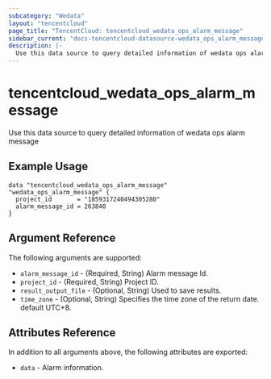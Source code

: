 ```yaml
---
subcategory: "Wedata"
layout: "tencentcloud"
page_title: "TencentCloud: tencentcloud_wedata_ops_alarm_message"
sidebar_current: "docs-tencentcloud-datasource-wedata_ops_alarm_message"
description: |-
  Use this data source to query detailed information of wedata ops alarm message
---
```


# tencentcloud_wedata_ops_alarm_message

Use this data source to query detailed information of wedata ops alarm message

## Example Usage

```hcl
data "tencentcloud_wedata_ops_alarm_message" "wedata_ops_alarm_message" {
  project_id       = "1859317240494305280"
  alarm_message_id = 263840
}
```

## Argument Reference

The following arguments are supported:

* `alarm_message_id` - (Required, String) Alarm message Id.
* `project_id` - (Required, String) Project ID.
* `result_output_file` - (Optional, String) Used to save results.
* `time_zone` - (Optional, String) Specifies the time zone of the return date. default UTC+8.

## Attributes Reference

In addition to all arguments above, the following attributes are exported:

* `data` - Alarm information.



